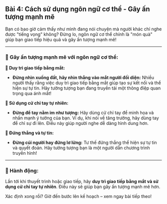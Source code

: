 ## Bài 4: Cách sử dụng ngôn ngữ cơ thể - Gây ấn tượng mạnh mẽ

Bạn có bao giờ cảm thấy như mình đang nói chuyện mà người khác chỉ nghe được "tiếng vọng" không? Đừng lo, ngôn ngữ cơ thể chính là "món quà" giúp bạn giao tiếp hiệu quả và gây ấn tượng mạnh mẽ!

---

### 📌 Gây ấn tượng mạnh mẽ với ngôn ngữ cơ thể:

**🔹 Duy trì giao tiếp bằng mắt:**
- **Đừng nhìn xuống đất, hãy nhìn thẳng vào mắt người đối diện:** Nhiều người thấy rằng việc duy trì giao tiếp bằng mắt giúp tạo sự kết nối và thể hiện sự tự tin. Hãy tưởng tượng bạn đang truyền tải một thông điệp quan trọng qua ánh mắt!

**🔹 Sử dụng cử chỉ tay tự nhiên:**
- **Đừng để tay nằm im như tượng:** Hãy dùng cử chỉ tay để minh họa và nhấn mạnh ý tưởng của bạn. Ví dụ, khi nói về tăng trưởng, hãy dùng tay để chỉ sự đi lên. Điều này giúp người nghe dễ dàng hình dung hơn.

**🔹 Đứng thẳng và tự tin:**
- **Đừng cúi người hay đứng lơ lửng:** Tư thế đứng thẳng thể hiện sự tự tin và quyết đoán. Hãy tưởng tượng bạn là một người dẫn chương trình truyền hình!

---

### 🚀 Hành động:

Lần tới khi thuyết trình hoặc giao tiếp, hãy **duy trì giao tiếp bằng mắt và sử dụng cử chỉ tay tự nhiên**. Điều này sẽ giúp bạn gây ấn tượng mạnh mẽ hơn.

Xác định xong rồi? Giờ đến bước lên kế hoạch – xem ngay bài tiếp theo!